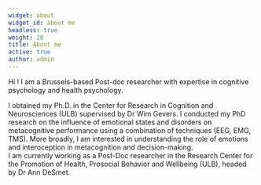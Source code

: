 ```yaml
---
widget: about
widget_id: about me
headless: true
weight: 20
title: About me
active: true
author: admin
---
```

Hi ! I am a Brussels-based Post-doc researcher with expertise in cognitive psychology and health psychology. 

I obtained my Ph.D. in the Center for Research in Cognition and Neurosciences (ULB) supervised by Dr Wim Gevers. I conducted my PhD research on the influence of emotional states and disorders on metacognitive performance using a combination of techniques (EEG, EMG, TMS). More broadly, I am interested in understanding the role of emotions and interoception in metacognition and decision-making. \
I am currently working as a Post-Doc researcher in the Research Center for the Promotion of Health, Prosocial Behavior and Wellbeing (ULB), headed by Dr Ann DeSmet.